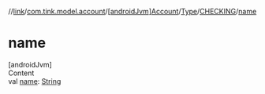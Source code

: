 //[link](../../../../index.md)/[com.tink.model.account](../../../index.md)/[[androidJvm]Account](../../index.md)/[Type](../index.md)/[CHECKING](index.md)/[name](name.md)



# name  
[androidJvm]  
Content  
val [name](name.md): [String](https://kotlinlang.org/api/latest/jvm/stdlib/kotlin/-string/index.html)  



